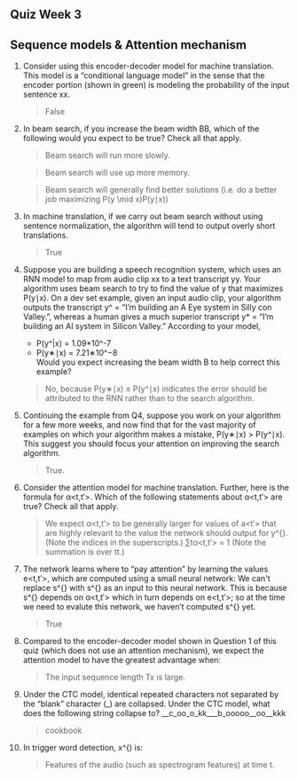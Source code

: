 ## Quiz Week 3
## Sequence models & Attention mechanism

1. Consider using this encoder-decoder model for machine translation.
This model is a “conditional language model” in the sense that the encoder portion (shown in green) is modeling the probability of the input sentence xx.

	> False

2. In beam search, if you increase the beam width BB, which of the following would you expect to be true? Check all that apply.

	> Beam search will run more slowly.

	> Beam search will use up more memory.

	> Beam search will generally find better solutions (i.e. do a better job maximizing P(y \mid x)P(y∣x))

3. In machine translation, if we carry out beam search without using sentence normalization, the algorithm will tend to output overly short translations.

	> True

4. Suppose you are building a speech recognition system, which uses an RNN model to map from audio clip xx to a text transcript yy. Your algorithm uses beam search to try to find the value of y that maximizes P(y∣x).
On a dev set example, given an input audio clip, your algorithm outputs the transcript y^ = “I’m building an A Eye system in Silly con Valley.”, whereas a human gives a much superior transcript y* = “I’m building an AI system in Silicon Valley.”
According to your model,
	- P(y^|x) = 1.09*10^-7
	- P(y∗∣x) = 7.21∗10^−8  
Would you expect increasing the beam width B to help correct this example?

	> No, because P(y∗∣x) ≤ P(y^∣x) indicates the error should be attributed to the RNN rather than to the search algorithm.

5. Continuing the example from Q4, suppose you work on your algorithm for a few more weeks, and now find that for the vast majority of examples on which your algorithm makes a mistake, P(y∗∣x) > P(y^∣x). This suggest you should focus your attention on improving the search algorithm.

	> True.

6. Consider the attention model for machine translation. Further, here is the formula for α<t,t′>. Which of the following statements about α<t,t′> are true? Check all that apply.

	> We expect α<t,t′> to be generally larger for values of a<t′> that are highly relevant to the value the network should output for y^{<t>}. (Note the indices in the superscripts.)
	> ∑tα<t,t′> = 1 (Note the summation is over tt.)

7. The network learns where to “pay attention” by learning the values e<t,t′>, which are computed using a small neural network:
We can't replace s^{<t-1>} with s^{<t>} as an input to this neural network. This is because s^{<t>} depends on α<t,t′> which in turn depends on e<t,t′>; so at the time we need to evalute this network, we haven’t computed s^{<t>} yet.

	> True

8. Compared to the encoder-decoder model shown in Question 1 of this quiz (which does not use an attention mechanism), we expect the attention model to have the greatest advantage when:

	> The input sequence length Tx is large.

9. Under the CTC model, identical repeated characters not separated by the “blank” character (_) are collapsed. Under the CTC model, what does the following string collapse to? __c_oo_o_kk___b_ooooo__oo__kkk

	> cookbook

10. In trigger word detection, x^{<t>) is:

	> Features of the audio (such as spectrogram features) at time t.